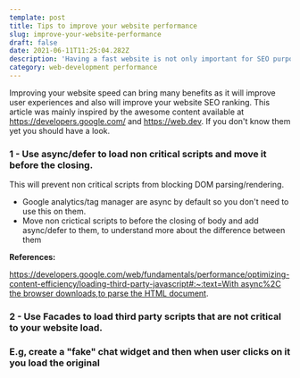 ```yaml
---
template: post
title: Tips to improve your website performance
slug: improve-your-website-performance
draft: false
date: 2021-06-11T11:25:04.282Z
description: 'Having a fast website is not only important for SEO purposes but it''s also '
category: web-development performance
---
```

Improving your website speed can bring many benefits as it will improve user experiences and also will improve your website SEO ranking. This article was mainly inspired by the awesome content available at https://developers.google.com/ and https://web.dev. If you don't know them yet you should have a look.





### 1 - Use async/defer to load non critical scripts and move it before the <body> closing.

This will prevent non critical scripts from blocking DOM parsing/rendering.

* Google analytics/tag manager are async by default so you don't need to use this on them.
* Move non crictical scripts to before the closing of body and add async/defer to them, to understand more about the difference between them

**References:**

[https://developers.google.com/web/fundamentals/performance/optimizing-content-efficiency/loading-third-party-javascript#:~:text=With async%2C the browser downloads,to parse the HTML document](https://developers.google.com/web/fundamentals/performance/optimizing-content-efficiency/loading-third-party-javascript#:~:text=With%20async%2C%20the%20browser%20downloads,to%20parse%20the%20HTML%20document).

### 2 - Use Facades to load third party scripts that are not critical to your website load. 

### E.g, create a "fake" chat widget and then when user clicks on it you load the original <script> or load then inside DOM events such as window.onload.

Chat widgets are a perfect example for this problem. You can build a Facade which is basically a FAKE HTML element that loads the original element when clicked. You would have a HTML element that would looks like the real chat widget but it would have a onclick handler event and then would insert the script in page.

Alternatively you could load it inside `window.addEventListener('load', (event) => {.` You need to use the `load` event instead of `DomContentLoaded` because the second method doesn't wait for all resources download as images, etc, just DOM parsing. 

It's a workaround but you could also wrap the function inside the `load` event inside a timeout, here goes an example:

```jsx
window.addEventListener('load', (event) => {

setTimeout(function() {
//library
(function () {
var s = document.createElement('script');
s.type = 'text/javascript';
s.async = true;
s.src = 'https://YOUR_SCRIPT_TAG.js';
var x = document.getElementsByTagName('script')[0];
x.parentNode.insertBefore(s, x);

})();

}, 3000);
});
```

### 3 - Optimise your images using responsive sizes for different device sizes and offer webp format. You can use services as cloudinary or imagemx for that.

Always ship images from CDN and using responsive sizes + webp format. Services as cloudinary can do all the heavy lifting here. Gatsby and next also have pre built in components that does not `gatsby-image-sharp` and `next/image`.

**References:**
<https://web.dev/fast/#optimize-your-images>

### 4 - Lazy Load images.

You can use Interest Browser API or scroll events (not so performatic) and some bowsers as chrome already support the lazy it natively.

**References:**

<https://caniuse.com/loading-lazy-attr> (As today 10/06/2021 70% of browsers already support it)
<https://github.com/mfranzke/loading-attribute-polyfill>

https://web.dev/browser-level-image-lazy-loading/.  

<https://github.com/aFarkas/lazysizes>
<https://github.com/malchata/yall.js>

### 5 - Loading Fonts

We need to make sure that user will see the website content ASAP. You can use @font-face attribute tell the browser to display an alternative font if the used font is still not downloaded, that will helps as the users won't need to wait font to be loaded to see the content.

Also include multiple versions of your fonts and give prefference for compressed formats as described here:

<https://web.dev/reduce-webfont-size/>

Add **swap** attribute to tell browser to display the default font while the main font is still being downloaded:

```jsx
@font-face {
    font-display: swap; //display the default font 
    font-family: 'yOur fonts';
    font-weight: normal;
    src: url("../fonts/YourFont.otf") format("opentype");
}
```

**References**:

<https://web.dev/optimize-webfont-loading/>
<https://web.dev/reduce-webfont-size/>

### 6 - Code Split/Tree Shaking:

Depending on the framework you're using, React, Angular, Vue they all have resources to load only the necessary scripts for each page and instead of having a big chunck of javascript/css you will load only the exactly necessary script for a page.

You can use gulp, purgecss, postcss, but most of the frameworks like NextJS, Nuxt will handle that for you. Tailwind has also an awesome feature that automatically strips out any unused css.

<https://purgecss.com/>
<https://web.dev/code-splitting-suspense/>

### 7 - Preload external references

Browser spends time to resolve DNS addresses, etc for  <scripts> and <links>,  if you preload those links you will be able to reduce the response time.

<https://web.dev/preload-critical-assets/>

### 8 - Reduce your server response time.

Depending on your backend structure you can use cache as redis to avoid hits in the database. If you have users from different countries it definitely worth using CDN services as Cloudfront, Cloudfare, Fastly, etc. 

Ecomerce websites are a little bit more tricky as you'll need to bypass cache for logged users, users with items in cart, etc. 

More content to come around this and nginx/apache configuration, cdn services, libraries, etc.

### 9 - Monitoring

We are constantly updating our website, adding new features and it's important to measure if those changes will affect the website performance. You can include tools as lighthouse CI to your deployment pipeline and even add scripts to publish a new version has a low score or issues related to page speed.

### https://web.dev/vitals-tools/

## REFERENCES & MATERIALS

Udacity Course: <https://www.udacity.com/course/website-performance-optimization--ud884>
Book: <https://www.amazon.com/gp/product/B00FM0OC4S/ref=dbs_a_def_rwt_hsch_vapi_tkin_p1_i0>
